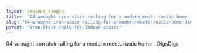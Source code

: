 ```yaml
---
layout: project_single
title:  "04 wrought iron stair railing for a modern meets rustic home - DigsDigs"
slug: "04-wrought-iron-stair-railing-for-a-modern-meets-rustic-home-digsdigs"
parent: "iron-stair-rails-for-indoor-stairs"
---
```

04 wrought iron stair railing for a modern meets rustic home - DigsDigs